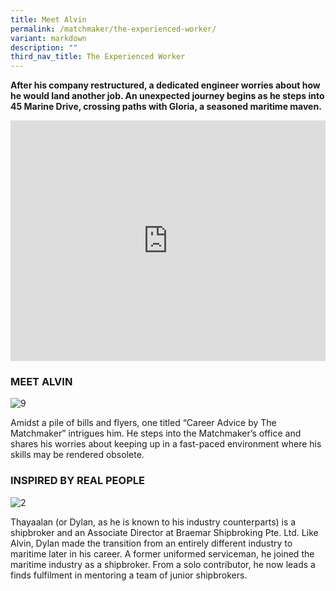 ```yaml
---
title: Meet Alvin
permalink: /matchmaker/the-experienced-worker/
variant: markdown
description: ""
third_nav_title: The Experienced Worker
---
```

**After his company restructured, a dedicated engineer worries about how he would land another job.  An unexpected journey begins as he steps into 45 Marine Drive, crossing paths with Gloria, a seasoned maritime maven.**

<iframe allowfullscreen="" allow="accelerometer; autoplay; clipboard-write; encrypted-media; gyroscope; picture-in-picture; web-share" frameborder="0" title="YouTube video player" src="https://www.youtube.com/embed/1rbu6PWARtw?si=dDuz8BSxvPsLGLPx" height="385" width="100%"></iframe>


### MEET ALVIN
<img border="0" alt="9" src="https://i.ibb.co/CwjzdnB/9.png">

Amidst a pile of bills and flyers, one titled “Career Advice by The Matchmaker” intrigues him. He steps into the Matchmaker’s office and shares his worries about keeping up in a fast-paced environment where his skills may be rendered obsolete.  

### INSPIRED BY REAL PEOPLE

<img border="0" alt="2" src="https://i.ibb.co/5c04nvj/2.png">

Thayaalan (or Dylan, as he is known to his industry counterparts) is a shipbroker and an Associate Director at Braemar Shipbroking Pte. Ltd. Like Alvin, Dylan made the transition from an entirely different industry to maritime later in his career. A former uniformed serviceman, he joined the maritime industry as a shipbroker. From a solo contributor, he now leads a finds fulfilment in mentoring a team of junior shipbrokers.
